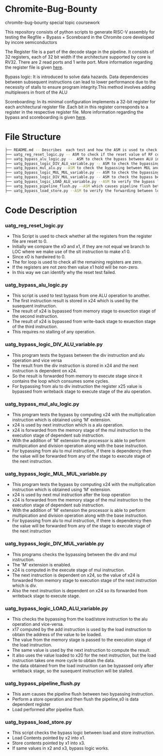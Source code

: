 # Chromite-Bug-Bounty
chromite-bug-bounty special topic coursework

This repository consists of python scripts to generate RISC-V assembly for testing the Regfile + Bypass + Scoreboard in the Chromite core developed by incore semiconductors

The Register file is a part of the decode stage in the pipeline. It consists of 32 registers, each of 32 bit width if the architecture supported by core is RV32. There are 2 read ports and 1 write port. More information regarding the register file is given [here](https://chromite.readthedocs.io/en/using-csrbox/chromite.html#register-file).

Bypass logic: It is introduced to solve data hazards. Data dependencies between subsequent instructions can lead to lower performance due to the necessity of stalls to ensure program integrity.This method involves adding multiplexers in front of the ALU

Scoreboarding: In its minimal configuration implements a 32-bit register for each architectural register file .Each bit in this register corresponds to a register in the respective register file.
More information regarding the bypass and scoreboarding is given [here](https://chromite.readthedocs.io/en/using-csrbox/chromite.html#scoreboard).

# File Structure

```bash
├── README.md -- Describes  each test and how the ASM is used to check the condition using Python 3.
├── uatg_reg_reset_logic.py -- ASM to check if the reset value of RF correct.
├── uatg_bypass_alu_logic.py --  ASM to check the bypass between ALU instruction.
├── uatg_bypass_logic_DIV_ALU_variable.py -- ASM to check the bypassing between DIV and ALU instruction.
├── uatg_bypass_mul_alu.py --ASM to check the bypassing between MUL and ALU instruction.
├── uatg_bypass_logic_MUL_MUL_variable.py -- ASM to check the bypassing between MUL instructions.
├── uatg_bypass_logic_DIV_MUL_variable.py -- ASM to check the bypass between DIV and MUL instruction.
├── uatg_bypass_logic_LOAD_ALU_variable.py --ASM to verify the bypass logic function between the load/store and ALU instruction.
├── uatg_bypass_pipeline_flush.py --ASM which causes pipeline flush between two bypassing instructions.
├── uatg_bypass_load_store.py --ASM to verify the forwarding between load and store instruction.
```

# Code Description
### uatg_reg_reset_logic.py
* This Script is used to check whether all the registers from the register file are reset to 0.
* Initially  we compare the x0 and x1, if they are not equal we branch to LOC where we make use of the slt instruction to make x1 0.
* Since x0 is hardwired to 0.
* The for loop is used to check all the remaining registers are zero.
* If the registers are not zero then value x1 hold will be non-zero.
* In this way we can identify why the reset test failed.  

### uatg_bypass_alu_logic.py
* This script is used to test bypass from one ALU operation to another.
* The first instruction result is stored in x24 which is used by the susequent instruction.
* The result of x24 is bypassed from memory stage to exuection stage of the second instruction.
* The result of x24 is bypassed from write-back stage to exuection stage of the third instruction.
* This requires no stalling of any operation.

### uatg_bypass_logic_DIV_ALU_variable.py
* This program tests the bypass between the div instruction and alu operation and vice versa
* The result from the div instruction is stored in x24 and the next instruction is dependent on x24.
* So the result is forwarded from memory to execute stage since it contains the loop which consumes some cycles.
* For bypassing from alu to div instruction the register x25 value is bypassed from writeback stage to execute stage of the alu operation.

### uatg_bypass_mul_alu_logic.py
* This program tests the bypass by computing x24 with the multiplication instruction which is obtained using ‘M’ extension.
* x24 is used by next instruction which is a alu operation.
* x24 is forwarded from the memory stage of the mul instruction to the execution stage of dependent sub instruction.
* With the addition of 'M' extension the processor is able to perform multipication and division operation along with the base instruction.
* For bypassing from alu to mul instruction, if there is dependency then the value will be forwarded from any of the stage to execute stage of the next instruction.

### uatg_bypass_logic_MUL_MUL_variable.py
* This program tests the bypass by computing x24 with the multiplication instruction which is obtained using ‘M’ extension.
* x24 is used by next mul instruction after the loop operation
* x24 is forwarded from the memory stage of the mul instruction to the execution stage of dependent sub instruction.
* With the addition of 'M' extension the processor is able to perform multipication and division operation along with the base instruction.
* For bypassing from alu to mul instruction, if there is dependency then the value will be forwarded from any of the stage to execute stage of the next instruction

### uatg_bypass_logic_DIV_MUL_variable.py
* This programs checks the bypassing between the div and mul instruction.
* The 'M' extension is enabled.
* x24 is computed in the execute stage of mul instruction.
* The next instruction is dependent on x24, so the value of x24 is forwarded from memory stage to execution stage of the next instruction which is div.
* Also the next instruction is dependent on x24 so its forwarded from writeback stage to execute stage.

### uatg_bypass_logic_LOAD_ALU_variable.py
* This checks the bypassing from the load/store instruction to the alu operation and vice-versa.
* x17 computed by the add instruction is used by the load instruction to obtain the address of the value to be loaded.
* The value from the memory stage is passed to the execution stage of the load instruction.
* The same value is used by the next instruction to compute the result.
* It also uses the value loaded to  x20 for the next instruction, but the load instruction takes one more cycle to obtain the data.
* the data obtained from the load instruction can be bypassed only after writeback stage, so the susequent instruction will be stalled.

### uatg_bypass_pipeline_flush.py
* This asm causes the pipeline flush between two bypassing instruction.
* Perform a store operation and then flush the pipeline,s0 is data dependent register
* Load performed after pipeline flush.

### uatg_bypass_load_store.py
* This script checks the bypass logic between load and store instruction.
* Load Contents pointed by x2 into x1.
* Store contents pointed by x1 into x3.
* If same values in x2 and x3, bypass logic works.
